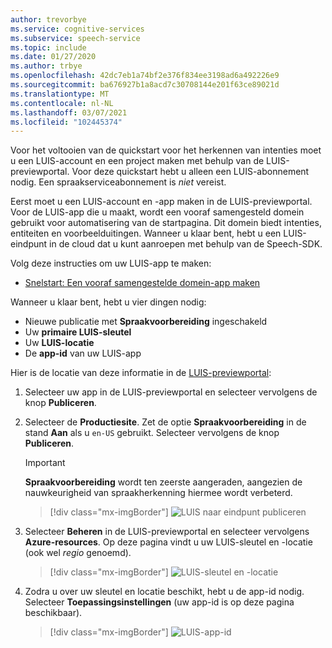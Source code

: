 ```yaml
---
author: trevorbye
ms.service: cognitive-services
ms.subservice: speech-service
ms.topic: include
ms.date: 01/27/2020
ms.author: trbye
ms.openlocfilehash: 42dc7eb1a74bf2e376f834ee3198ad6a492226e9
ms.sourcegitcommit: ba676927b1a8acd7c30708144e201f63ce89021d
ms.translationtype: MT
ms.contentlocale: nl-NL
ms.lasthandoff: 03/07/2021
ms.locfileid: "102445374"
---
```

Voor het voltooien van de quickstart voor het herkennen van intenties moet u een LUIS-account en een project maken met behulp van de LUIS-previewportal. Voor deze quickstart hebt u alleen een LUIS-abonnement nodig. Een spraakserviceabonnement is *niet* vereist.

Eerst moet u een LUIS-account en -app maken in de LUIS-previewportal. Voor de LUIS-app die u maakt, wordt een vooraf samengesteld domein gebruikt voor automatisering van de startpagina. Dit domein biedt intenties, entiteiten en voorbeelduitingen. Wanneer u klaar bent, hebt u een LUIS-eindpunt in de cloud dat u kunt aanroepen met behulp van de Speech-SDK. 

Volg deze instructies om uw LUIS-app te maken:

* <a href="https://docs.microsoft.com/azure/cognitive-services/luis/luis-get-started-create-app" target="_blank">Snelstart: Een vooraf samengestelde domein-app maken </a>

Wanneer u klaar bent, hebt u vier dingen nodig:

* Nieuwe publicatie met **Spraakvoorbereiding** ingeschakeld
* Uw **primaire LUIS-sleutel**
* Uw **LUIS-locatie**
* De **app-id** van uw LUIS-app

Hier is de locatie van deze informatie in de [LUIS-previewportal](https://preview.luis.ai/):

1. Selecteer uw app in de LUIS-previewportal en selecteer vervolgens de knop **Publiceren**.

2. Selecteer de **Productiesite**. Zet de optie **Spraakvoorbereiding** in de stand **Aan** als u `en-US` gebruikt. Selecteer vervolgens de knop **Publiceren**.

    > [!IMPORTANT]
    > **Spraakvoorbereiding** wordt ten zeerste aangeraden, aangezien de nauwkeurigheid van spraakherkenning hiermee wordt verbeterd.

    > [!div class="mx-imgBorder"]
    > ![LUIS naar eindpunt publiceren](../../../media/luis/publish-app-popup.png)

3. Selecteer **Beheren** in de LUIS-previewportal en selecteer vervolgens **Azure-resources**. Op deze pagina vindt u uw LUIS-sleutel en -locatie (ook wel _regio_ genoemd).

   > [!div class="mx-imgBorder"]
   > ![LUIS-sleutel en -locatie](../../../media/luis/luis-key-region.png)

4. Zodra u over uw sleutel en locatie beschikt, hebt u de app-id nodig. Selecteer **Toepassingsinstellingen** (uw app-id is op deze pagina beschikbaar).

   > [!div class="mx-imgBorder"]
   > ![LUIS-app-id](../../../media/luis/luis-app-id.png)
